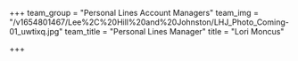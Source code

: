 +++
team_group = "Personal Lines Account Managers"
team_img = "/v1654801467/Lee%2C%20Hill%20and%20Johnston/LHJ_Photo_Coming-01_uwtixq.jpg"
team_title = "Personal Lines Manager"
title = "Lori Moncus"

+++
